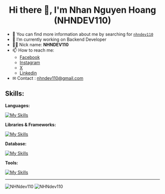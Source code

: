 # <div align="center">Hi there 👋, I'm Nhan Nguyen Hoang (NHNDEV110)</div>

-   💬 You can find more information about me by searching for [`nhndev110`](https://www.google.com/search?q=nhndev110)
-   🔭 I’m currently working on Backend Developer
-   👨‍💻 Nick name: **NHNDEV110**
-   📫 How to reach me:
    -   [Facebook](https://www.facebook.com/nhndev110/)
    -   [Instagram](https://www.instagram.com/nhndev110)
    -   [X](https://x.com/nhndev110)
    -   [Linkedin](https://www.linkedin.com/in/nhndev110/)
-   ✉ Contact : nhndev110@gmail.com

## Skills:

**Languages:**

[![My Skills](https://skillicons.dev/icons?i=html,css,sass,js,php,java&theme=dark&perline=7)](https://github.com/nhndev110)

**Libraries & Frameworks:**

[![My Skills](https://skillicons.dev/icons?i=laravel,bootstrap,jquery&theme=dark&perline=7)](https://github.com/nhndev110)

**Database:**

[![My Skills](https://skillicons.dev/icons?i=mysql&theme=dark)](https://github.com/nhndev110)

**Tools:**

[![My Skills](https://skillicons.dev/icons?i=postman,stackoverflow,vscode,git,github&theme=dark)](https://github.com/nhndev110)

---

<img src="https://github-readme-stats.vercel.app/api?username=nhndev110&show_icons=true&theme=vue-dark" alt="NHNdev110" title="NHNdev110" />
<img src="https://github-readme-stats.vercel.app/api/top-langs/?username=nhndev110&layout=compact&theme=vue-dark" alt="NHNdev110" title="NHNdev110" />
